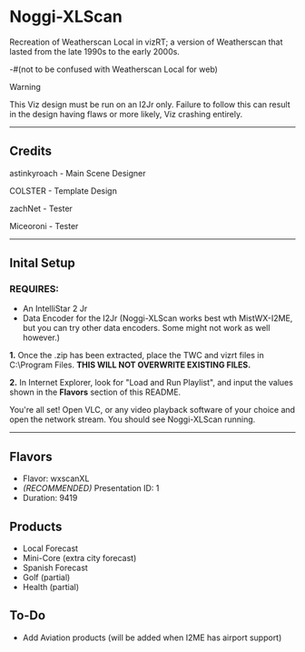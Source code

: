 # Noggi-XLScan
Recreation of Weatherscan Local in vizRT; a version of Weatherscan that lasted from the late 1990s to the early 2000s.

-#(not to be confused with Weatherscan Local for web)

>[!WARNING]
> This Viz design must be run on an I2Jr only. Failure to follow this can result in the design having flaws or more likely, Viz crashing entirely.
-----------------------------------------------------------------------------------------------------------------
## Credits

astinkyroach - Main Scene Designer

COLSTER - Template Design

zachNet - Tester

Miceoroni - Tester

-----------------------------------------------------------------------------------------------------------------
## Inital Setup

### REQUIRES:

 - An IntelliStar 2 Jr
 - Data Encoder for the I2Jr (Noggi-XLScan works best wth MistWX-I2ME, but you can try other data encoders. Some might not work as well however.)

**1.** Once the .zip has been extracted, place the TWC and vizrt files in C:\Program Files\. **THIS WILL NOT OVERWRITE EXISTING FILES.**

**2.** In Internet Explorer, look for "Load and Run Playlist", and input the values shown in the **Flavors** section of this README.

You're all set! Open VLC, or any video playback software of your choice and open the network stream. You should see Noggi-XLScan running.

-----------------------------------------------------------------------------------------------------------------

## Flavors

- Flavor: wxscanXL
- *(RECOMMENDED)* Presentation ID: 1
- Duration: 9419


## Products

- Local Forecast
- Mini-Core (extra city forecast)
- Spanish Forecast
- Golf (partial)
- Health (partial)

## To-Do

- Add Aviation products (will be added when I2ME has airport support)
